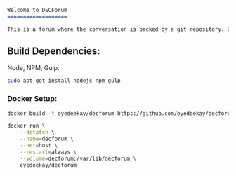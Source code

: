 

```md
Welcome to DECForum
===================

This is a forum where the conversation is backed by a git repository. Each message is a separate commit which is referenced by it’s hash. You can use markdown to write posts, and they will be rendered back to you as HTML. There is no login, posters are identified by the base32 address of the client which they use to connect to the server.
```

Build Dependencies:
-------------------

Node, NPM, Gulp.

```sh
sudo apt-get install nodejs npm gulp
```

### Docker Setup:

```sh
docker build -t eyedeekay/decforum https://github.com/eyedeekay/decforum.git
```

```sh
docker run \
    --detatch \
    --name=decforum \
    --net=host \
    --restart=always \
    --volume=decforum:/var/lib/decforum \
    eyedeekay/decforum
```